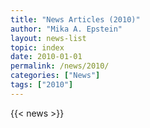 ```yaml
---
title: "News Articles (2010)"
author: "Mika A. Epstein"
layout: news-list
topic: index
date: 2010-01-01
permalink: /news/2010/
categories: ["News"]
tags: ["2010"]
---
```


{{< news >}}
